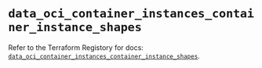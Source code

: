 # `data_oci_container_instances_container_instance_shapes`

Refer to the Terraform Registory for docs: [`data_oci_container_instances_container_instance_shapes`](https://registry.terraform.io/providers/oracle/oci/6.18.0/docs/data-sources/container_instances_container_instance_shapes).
